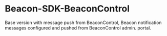 # Beacon-SDK-BeaconControl
Base version with message push from BeaconControl,
Beacon notification messages configured and pushed from BeaconControl admin. portal. 
